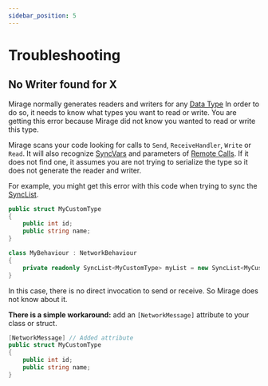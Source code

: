 ```yaml
---
sidebar_position: 5
---
```


# Troubleshooting

## No Writer found for X

Mirage normally generates readers and writers for any [Data Type](/docs/guides/data-types)
In order to do so, it needs to know what types you want to read or write.
You are getting this error because Mirage did not know you wanted to read or write this type.

Mirage scans your code looking for calls to `Send`, `ReceiveHandler`, `Write` or `Read`. 
It will also recognize [SyncVars](/docs/guides/sync/) and parameters of [Remote Calls](/docs/guides/remote-actions/). 
If it does not find one, it assumes you are not trying to serialize the type so it does not generate the reader and writer.

For example, you might get this error with this code when trying to sync the [SyncList](/docs/guides/sync/sync-list).

```cs
public struct MyCustomType
{
    public int id;
    public string name;
}

class MyBehaviour : NetworkBehaviour
{
    private readonly SyncList<MyCustomType> myList = new SyncList<MyCustomType>();
}
```

In this case, there is no direct invocation to send or receive.  So Mirage does not know about it. 

**There is a simple workaround:** add an `[NetworkMessage]` attribute to your class or struct.
```cs
[NetworkMessage] // Added attribute
public struct MyCustomType
{
    public int id;
    public string name;
}
```

